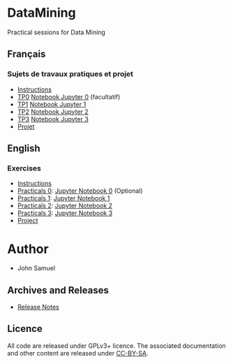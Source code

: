 # DataMining
Practical sessions for Data Mining

## Français
### Sujets de travaux pratiques et projet
* [Instructions](fr/README.md)
* [TP0](fr/TP0/TP0.md) [Notebook Jupyter 0](fr/tp0/tp0.ipynb) (facultatif)
* [TP1](fr/TP1/TP1.md) [Notebook Jupyter 1](fr/tp1/tp1.ipynb)
* [TP2](fr/TP2/TP2.md) [Notebook Jupyter 2](fr/tp2/tp2.ipynb)
* [TP3](fr/TP3/TP3.md) [Notebook Jupyter 3](fr/tp3/tp3.ipynb)
* [Projet](fr/Projet/Projet.md)

## English 
### Exercises
* [Instructions](en/README.md)
* [Practicals 0](en/practical0/practical0.md):  [Jupyter Notebook 0](en/practical0/practical0.ipynb) (Optional)
* [Practicals 1](en/practical1/practical1.md):  [Jupyter Notebook 1](en/practical1/practical1.ipynb)
* [Practicals 2](en/practical2/practical2.md):  [Jupyter Notebook 2](en/practical2/practical2.ipynb)
* [Practicals 3](en/practical3/practical3.md):  [Jupyter Notebook 3](en/practical3/practical3.ipynb)
* [Project](en/Project/project.md)

# Author
* John Samuel

## Archives and Releases
* [Release Notes](RELEASE.md)

## Licence
All code are released under GPLv3+ licence. The associated documentation and other content are released under [CC-BY-SA](http://creativecommons.org/licenses/by-sa/4.0/).
